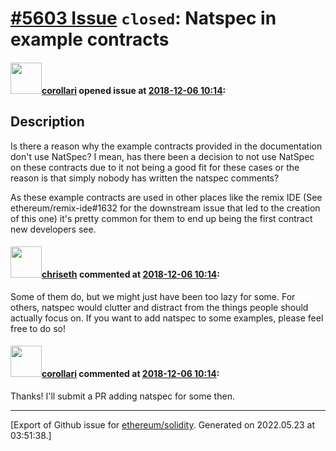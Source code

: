 # [\#5603 Issue](https://github.com/ethereum/solidity/issues/5603) `closed`: Natspec in example contracts

#### <img src="https://avatars.githubusercontent.com/u/32309574?u=6aecdb6bf589ad173324301ecddfa2182b85a156&v=4" width="50">[corollari](https://github.com/corollari) opened issue at [2018-12-06 10:14](https://github.com/ethereum/solidity/issues/5603):

## Description

Is there a reason why the example contracts provided in the documentation don't use NatSpec? I mean, has there been a decision to not use NatSpec on these contracts due to it not being a good fit for these cases or the reason is that simply nobody has written the natspec comments?

As these example contracts are used in other places like the remix IDE (See ethereum/remix-ide#1632 for the downstream issue that led to the creation of this one) it's pretty common for them to end up being the first contract new developers see.


#### <img src="https://avatars.githubusercontent.com/u/9073706?v=4" width="50">[chriseth](https://github.com/chriseth) commented at [2018-12-06 10:14](https://github.com/ethereum/solidity/issues/5603#issuecomment-444850961):

Some of them do, but we might just have been too lazy for some. For others, natspec would clutter and distract from the things people should actually focus on. If you want to add natspec to some examples, please feel free to do so!

#### <img src="https://avatars.githubusercontent.com/u/32309574?u=6aecdb6bf589ad173324301ecddfa2182b85a156&v=4" width="50">[corollari](https://github.com/corollari) commented at [2018-12-06 10:14](https://github.com/ethereum/solidity/issues/5603#issuecomment-444957016):

Thanks! I'll submit a PR adding natspec for some then.


-------------------------------------------------------------------------------



[Export of Github issue for [ethereum/solidity](https://github.com/ethereum/solidity). Generated on 2022.05.23 at 03:51:38.]
